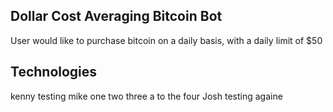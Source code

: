 ## Dollar Cost Averaging Bitcoin Bot
User would like to purchase bitcoin on a daily basis, with a daily limit of $50 
## Technologies

kenny testing mike one two three a to the four 
Josh testing againe
